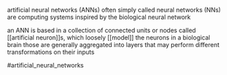 artificial neural networks (ANNs) often simply called neural networks (NNs) are computing systems inspired by the biological neural network

an ANN is based in a collection of connected units or nodes called [[artificial neuron]]s, which loosely [[model]] the neurons in a biological brain 
those are generally aggregated into layers that may perform different transformations on their inputs

#artificial_neural_networks 